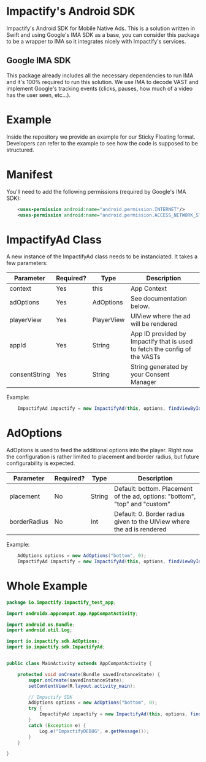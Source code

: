 # Impactify's Android SDK
Impactify's Android SDK for Mobile Native Ads. This is a solution written in Swift and using Google's IMA SDK as a base, you can consider this package to be a wrapper to IMA so it integrates nicely with Impactify's services.

## Google IMA SDK
This package already includes all the necessary dependencies to run IMA and it's 100% required to run this solution. We use IMA to decode VAST and implement Google's tracking events (clicks, pauses, how much of a video has the user seen, etc...).

# Example
Inside the repository we provide an example for our Sticky Floating format. Developers can refer to the example to see how the code is supposed to be structured.

# Manifest
You'll need to add the following permissions (required by Google's IMA SDK):

```xml
    <uses-permission android:name="android.permission.INTERNET"/>
    <uses-permission android:name="android.permission.ACCESS_NETWORK_STATE"/>
```

# ImpactifyAd Class
A new instance of the ImpactifyAd class needs to be instanciated. It takes a few parameters:

| Parameter | Required? | Type | Description
|---|---|---|---|
| context | Yes | this | App Context |
| adOptions | Yes | AdOptions | See documentation below. |
| playerView | Yes | PlayerView | UIView where the ad will be rendered |
| appId | Yes | String | App ID provided by Impactify that is used to fetch the config of the VASTs |
| consentString | Yes | String | String generated by your Consent Manager |

Example:
```java
    ImpactifyAd impactify = new ImpactifyAd(this, options, findViewById(R.id.videoView), "appId", "consentString");
```

# AdOptions
AdOptions is used to feed the additional options into the player. Right now the configuration is rather limited to placement and border radius, but future configurability is expected.

| Parameter | Required? | Type | Description
|---|---|---|---|
| placement | No | String | Default: bottom. Placement of the ad, options: "bottom", "top" and "custom" |
| borderRadius | No | Int | Default: 0. Border radius given to the UIView where the ad is rendered |

Example:
```java
    AdOptions options = new AdOptions("bottom", 0);
    ImpactifyAd impactify = new ImpactifyAd(this, options, findViewById(R.id.videoView), "appId", "consentString");
```

# Whole Example

```java
package io.impactify.impactify_test_app;

import androidx.appcompat.app.AppCompatActivity;

import android.os.Bundle;
import android.util.Log;

import io.impactify.sdk.AdOptions;
import io.impactify.sdk.ImpactifyAd;


public class MainActivity extends AppCompatActivity {

    protected void onCreate(Bundle savedInstanceState) {
        super.onCreate(savedInstanceState);
        setContentView(R.layout.activity_main);

        // Impactify SDK
        AdOptions options = new AdOptions("bottom", 0);
        try {
            ImpactifyAd impactify = new ImpactifyAd(this, options, findViewById(R.id.videoView), "641ACF59C90BF-UID.414706506", "asdsadsasasdsdsa");
        }
        catch (Exception e) {
            Log.e("ImpactifyDEBUG", e.getMessage());
        }
    }

}
```
